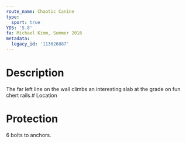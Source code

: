 ```yaml
---
route_name: Chaotic Canine
type:
  sport: true
YDS: '5.8'
fa: Michael Kimm, Summer 2016
metadata:
  legacy_id: '113626887'
---
```

# Description
The far left line on the wall climbs an interesting slab at the grade on fun chert rails.# Location
# Protection
6 bolts to anchors.